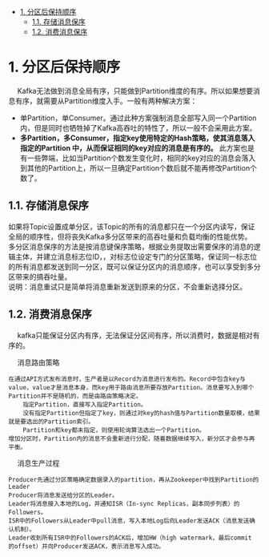 

<!-- TOC -->

- [1. 分区后保持顺序](#1-分区后保持顺序)
    - [1.1. 存储消息保序](#11-存储消息保序)
    - [1.2. 消费消息保序](#12-消费消息保序)

<!-- /TOC -->


# 1. 分区后保持顺序
<!-- 

https://cloud.tencent.com/developer/article/1682566

https://www.cnblogs.com/sddai/p/11340870.html
https://cloud.tencent.com/developer/article/1839597

https://objcoding.com/2020/05/01/mq-sequential-consumption/

https://sa.sogou.com/sgsearch/sgs_tc_news.php?req=nxiYB_RqrtR_RCBzn7Mur64FYacCUx0frbgmBhIDEUQ=&user_type=1

-->

&emsp; Kafka无法做到消息全局有序，只能做到Partition维度的有序。所以如果想要消息有序，就需要从Partition维度入手。一般有两种解决方案：

* 单Partition，单Consumer。通过此种方案强制消息全部写入同一个Partition内，但是同时也牺牲掉了Kafka高吞吐的特性了，所以一般不会采用此方案。  
* **多Partition，多Consumer，指定key使用特定的Hash策略，使其消息落入指定的Partition 中，从而保证相同的key对应的消息是有序的。** 此方案也是有一些弊端，比如当Partition个数发生变化时，相同的key对应的消息会落入到其他的Partition上，所以一旦确定Partition个数后就不能再修改Partition个数了。  




## 1.1. 存储消息保序

如果将Topic设置成单分区，该Topic的所有的消息都只在一个分区内读写，保证全局的顺序性，但将丧失Kafka多分区带来的高吞吐量和负载均衡的性能优势。  
多分区消息保序的方法是按消息键保序策略，根据业务提取出需要保序的消息的逻辑主体，并建立消息标志位ID，，对标志位设定专门的分区策略，保证同一标志位的所有消息都发送到同一分区，既可以保证分区内的消息顺序，也可以享受到多分区带来的搞吞吐量。  
说明：消息重试只是简单将消息重新发送到原来的分区，不会重新选择分区。  

## 1.2. 消费消息保序

&emsp; kafka只能保证分区内有序，无法保证分区间有序，所以消费时，数据是相对有序的。

&emsp; 消息路由策略

    在通过API方式发布消息时，生产者是以Record为消息进行发布的。Record中包含key与value，value才是消息本身，而key用于路由消息所要存放Partition。消息要写入到哪个Partition并不是随机的，而是由路由策略决定。
        指定Partition，直接写入指定Partition。
        没有指定Partition但指定了key，则通过对key的hash值与Partition数量取模，结果就是要选出的Partition索引。
        Partition和key都未指定，则使用轮询算法选出一个Partition。
    增加分区时，Partition内的消息不会重新进行分配，随着数据继续写入，新分区才会参与再平衡。

&emsp; 消息生产过程

    Producer先通过分区策略确定数据录入的partition，再从Zookeeper中找到Partition的Leader
    Producer将消息发送给分区的Leader。
    Leader将消息接入本地的Log，并通知ISR（In-sync Replicas，副本同步列表）的Followers。
    ISR中的Followers从Leader中pull消息，写入本地Log后向Leader发送ACK（消息发送确认机制）。
    Leader收到所有ISR中的Followers的ACK后，增加HW（high watermark，最后commit 的offset）并向Producer发送ACK，表示消息写入成功。



